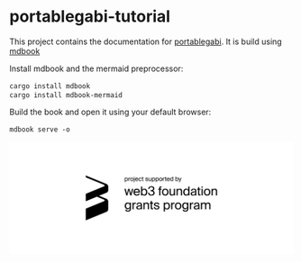 # portablegabi-tutorial

This project contains the documentation for [portablegabi](https://github.com/KILTprotocol/portablegabi).
It is build using [mdbook](https://github.com/rust-lang/mdBook)

Install mdbook and the mermaid preprocessor:

```
cargo install mdbook
cargo install mdbook-mermaid
```

Build the book and open it using your default browser:

```
mdbook serve -o
```

![](./web3_foundation_grants_badge_black.svg)